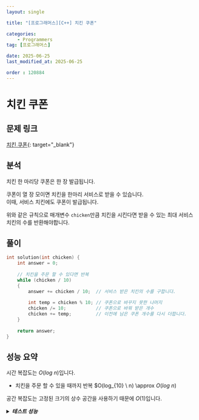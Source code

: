 ```yaml
---
layout: single

title: "[프로그래머스][C++] 치킨 쿠폰"

categories:
    - Programmers
tag: [프로그래머스]

date: 2025-06-25
last_modified_at: 2025-06-25

order : 120884
---
```


# 치킨 쿠폰

## 문제 링크

[치킨 쿠폰](https://school.programmers.co.kr/learn/courses/30/lessons/120884){: target="_blank"}

## 분석

치킨 한 마리당 쿠폰은 한 장 발급됩니다.

쿠폰이 열 장 모이면 치킨을 한마리 서비스로 받을 수 있습니다.  
이때, 서비스 치킨에도 쿠폰이 발급됩니다.

위와 같은 규칙으로 매개변수 `chicken`만큼 치킨을 시킨다면 받을 수 있는 최대 서비스 치킨의 수를 반환해야합니다.

## 풀이

```cpp
int solution(int chicken) {
    int answer = 0;
    
    // 치킨을 주문 할 수 있다면 반복
    while (chicken / 10)
    {
        answer += chicken / 10;  // 서비스 받은 치킨의 수를 구합니다.
        
        int temp = chicken % 10; // 쿠폰으로 바꾸지 못한 나머지
        chicken /= 10;           // 쿠폰으로 바꿔 받은 개수
        chicken += temp;         // 이전에 남은 쿠폰 개수를 다시 더합니다.
    }
    
    return answer;
}
```

## 성능 요약

시간 복잡도는 $O(log \ n)$입니다.

- 치킨을 주문 할 수 있을 때까지 반복 $O(log_{10} \ n) \approx $O(log \ n)$

공간 복잡도는 고정된 크기의 상수 공간을 사용하기 때문에 $O(1)$입니다.

<details>
<summary><h5 style="display: inline;">테스트 성능</h5></summary>
<div markdown="1">

테스트 1 〉 통과 (0.01ms, 4.14MB)  
테스트 2 〉 통과 (0.01ms, 4.21MB)  
테스트 3 〉 통과 (0.01ms, 4.2MB)  
테스트 4 〉 통과 (0.01ms, 4.19MB)  
테스트 5 〉 통과 (0.01ms, 4.16MB)  
테스트 6 〉 통과 (0.01ms, 4.19MB)  
테스트 7 〉 통과 (0.01ms, 4.2MB)  
테스트 8 〉 통과 (0.01ms, 4.14MB)  
테스트 9 〉 통과 (0.01ms, 4.2MB)  
테스트 10 〉 통과 (0.01ms, 4.14MB)  

</div>
</details>